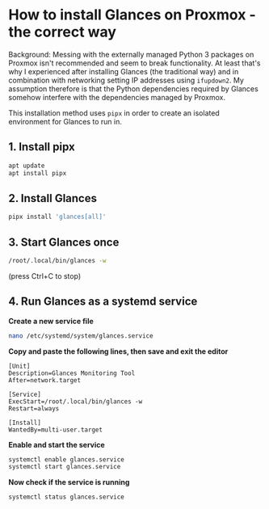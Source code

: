 # How to install Glances on Proxmox - the correct way

Background: Messing with the externally managed Python 3 packages on Proxmox isn't recommended and seem to break functionality. At least that's why I experienced after installing Glances (the traditional way) and in combination with networking setting IP addresses using `ifupdown2`. My assumption therefore is that the Python dependencies required by Glances somehow interfere with the dependencies managed by Proxmox.

This installation method uses `pipx` in order to create an isolated environment for Glances to run in.

## 1. Install pipx

```bash
apt update
apt install pipx
```

## 2. Install Glances

```bash
pipx install 'glances[all]'
```

## 3. Start Glances once

```bash
/root/.local/bin/glances -w
```

(press Ctrl+C to stop)

## 4. Run Glances as a systemd service


**Create a new service file**

```bash
nano /etc/systemd/system/glances.service
```

**Copy and paste the following lines, then save and exit the editor**

```plaintext
[Unit]
Description=Glances Monitoring Tool
After=network.target

[Service]
ExecStart=/root/.local/bin/glances -w
Restart=always

[Install]
WantedBy=multi-user.target
```

**Enable and start the service**

```bash
systemctl enable glances.service
systemctl start glances.service
```

**Now check if the service is running**

```
systemctl status glances.service
```
